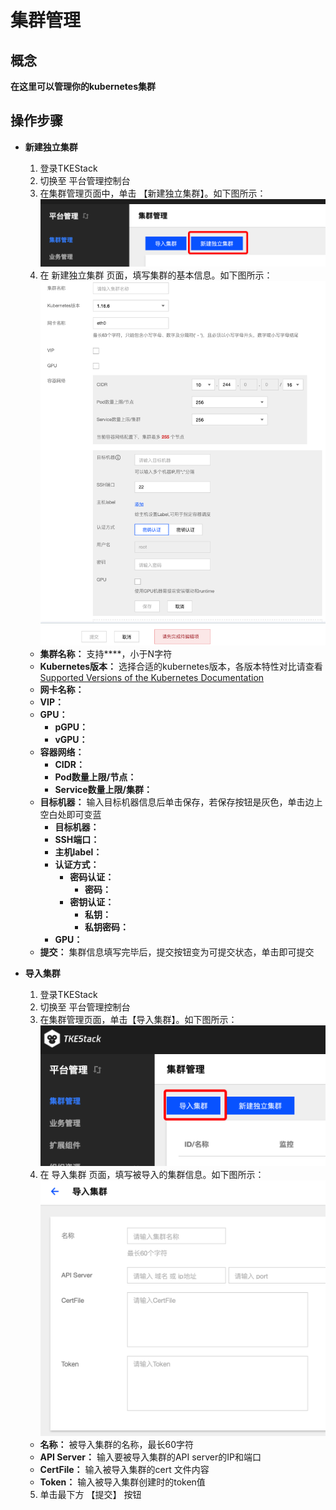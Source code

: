 # 集群管理

## 概念
**在这里可以管理你的kubernetes集群**

## 操作步骤
+ **新建独立集群**
    1. 登录TKEStack
    2. 切换至 平台管理控制台
    3. 在集群管理页面中，单击 【新建独立集群】。如下图所示：
   ![新建独立集群](images/新建独立集群0.png)
    4. 在 新建独立集群 页面，填写集群的基本信息。如下图所示：
   ![集群基本信息0.png](images/集群基本信息0.png)
   + **集群名称：** 支持****，小于N字符
   + **Kubernetes版本：** 选择合适的kubernetes版本，各版本特性对比请查看 [Supported Versions of the Kubernetes Documentation](https://kubernetes.io/docs/home/supported-doc-versions/)
   +  **网卡名称：** 
   +  **VIP：** 
   +  **GPU：**
      +  **pGPU：**
      +  **vGPU：**
   +  **容器网络：**
      +  **CIDR：**
      +  **Pod数量上限/节点：**
      +  **Service数量上限/集群：** 
   +  **目标机器：** 输入目标机器信息后单击保存，若保存按钮是灰色，单击边上空白处即可变蓝
      +  **目标机器：**
      +  **SSH端口：**
      +  **主机label：**
      +  **认证方式：**
         +  **密码认证：**
            +  **密码：**
         +  **密钥认证：**
            +  **私钥：**
            +  **私钥密码：**
      +  **GPU：** 
   +  **提交：** 集群信息填写完毕后，提交按钮变为可提交状态，单击即可提交
    
+ **导入集群**
    1. 登录TKEStack
    2. 切换至 平台管理控制台
    3. 在集群管理页面，单击【导入集群】。如下图所示：
    ![导入集群](images/导入集群0.png)
    4. 在 导入集群 页面，填写被导入的集群信息。如下图所示：
    ![导入集群信息](images/导入集群2.png)
    + **名称：** 被导入集群的名称，最长60字符
    + **API Server：** 输入要被导入集群的API server的IP和端口
    + **CertFile：** 输入被导入集群的cert 文件内容
    + **Token：** 输入被导入集群创建时的token值
    5. 单击最下方 【提交】 按钮 
